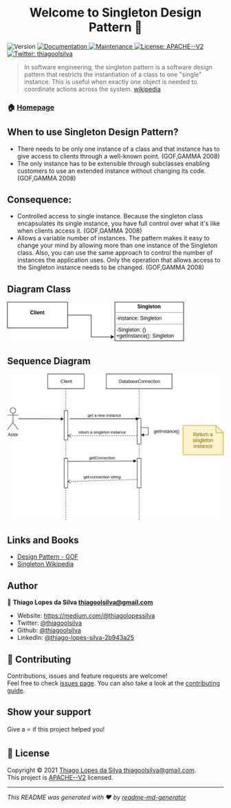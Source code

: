 <h1 align="center">Welcome to Singleton Design Pattern 👋</h1>
<p>
  <img alt="Version" src="https://img.shields.io/badge/version-1.0.0-blue.svg?cacheSeconds=2592000" />
  <a href="https://github.com/thiagoolsilva/design_patterns#readme" target="_blank">
    <img alt="Documentation" src="https://img.shields.io/badge/documentation-yes-brightgreen.svg" />
  </a>
  <a href="https://github.com/thiagoolsilva/design_patterns/graphs/commit-activity" target="_blank">
    <img alt="Maintenance" src="https://img.shields.io/badge/Maintained%3F-yes-green.svg" />
  </a>
  <a href="https://github.com/thiagoolsilva/design_patterns/blob/master/LICENSE" target="_blank">
    <img alt="License: APACHE--V2" src="https://img.shields.io/github/license/thiagoolsilva/design_patterns" />
  </a>
  <a href="https://twitter.com/thiagoolsilva" target="_blank">
    <img alt="Twitter: thiagoolsilva" src="https://img.shields.io/twitter/follow/thiagoolsilva.svg?style=social" />
  </a>
</p>

> In software engineering, the singleton pattern is a software design pattern that restricts the instantiation of a class to one "single" instance. This is useful when exactly one object is needed to coordinate actions across the system. [wikipedia](https://en.wikipedia.org/wiki/Singleton_pattern)

### 🏠 [Homepage](https://github.com/thiagoolsilva/design_patterns#readme)

## When to use Singleton Design Pattern?

- There needs to be only one instance of a class and that instance has to give access to clients through a well-known point. (GOF,GAMMA 2008)
- The only instance has to be extensible through subclasses enabling customers to use an extended instance without changing its code. (GOF,GAMMA 2008)

## Consequence:

- Controlled access to single instance. Because the singleton class encapsulates its single instance, you have full control over what it's like when clients access it. (GOF,GAMMA 2008)
- Allows a variable number of instances. The pattern makes it easy to change your mind by allowing more than one instance of the Singleton class. Also, you can use the same approach to control the number of instances the application uses. Only the operation that allows access to the Singleton instance needs to be changed. (GOF,GAMMA 2008)

## Diagram Class

![](uml/diagram-class/singleton-diagram-class.png)

## Sequence Diagram

![](uml/sequence-diagram/singleton-sequence-diagram.png)

##  Links and Books

- [Design Pattern - GOF](https://www.amazon.com.br/Padr%C3%B5es-Projetos-Solu%C3%A7%C3%B5es-Reutiliz%C3%A1veis-Orientados/dp/8573076100/ref=sr_1_1?__mk_pt_BR=%C3%85M%C3%85%C5%BD%C3%95%C3%91&crid=17RQ9BFQP9EBV&keywords=padr%C3%B5es+de+projeto&qid=1636077027&s=books&sprefix=padr%C3%B5es+de+proje%2Cstripbooks%2C260&sr=1-1&ufe=app_do%3Aamzn1.fos.6a09f7ec-d911-4889-ad70-de8dd83c8a74)
- [Singleton Wikipedia](https://pt.wikipedia.org/wiki/Singleton)

## Author

👤 **Thiago Lopes da Silva <thiagoolsilva@gmail.com>**

* Website: https://medium.com/@thiagolopessilva
* Twitter: [@thiagoolsilva](https://twitter.com/thiagoolsilva)
* Github: [@thiagoolsilva](https://github.com/thiagoolsilva)
* LinkedIn: [@thiago-lopes-silva-2b943a25](https://linkedin.com/in/thiago-lopes-silva-2b943a25)

## 🤝 Contributing

Contributions, issues and feature requests are welcome!<br />Feel free to check [issues page](https://github.com/thiagoolsilva/design_patterns/issues). You can also take a look at the [contributing guide](https://github.com/thiagoolsilva/design_patterns/blob/master/CONTRIBUTING.md).

## Show your support

Give a ⭐️ if this project helped you!

## 📝 License

Copyright © 2021 [Thiago Lopes da Silva <thiagoolsilva@gmail.com>](https://github.com/thiagoolsilva).<br />
This project is [APACHE--V2](https://github.com/thiagoolsilva/design_patterns/blob/master/LICENSE) licensed.

***
_This README was generated with ❤️ by [readme-md-generator](https://github.com/kefranabg/readme-md-generator)_